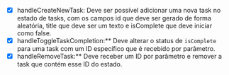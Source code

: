 

- [x] handleCreateNewTask: Deve ser possível adicionar uma nova task no estado de tasks, com os campos id que deve ser gerado de forma aleatória, title que deve ser um texto e isComplete que deve iniciar como false.
- [x] handleToggleTaskCompletion:** Deve alterar o status de `isComplete` para uma task com um ID específico que é recebido por parâmetro.
- [x] handleRemoveTask:** Deve receber um ID por parâmetro e remover a task que contém esse ID do estado.